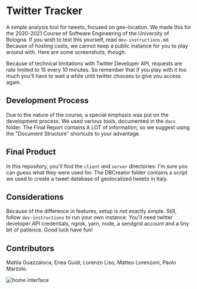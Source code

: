 # Twitter Tracker

A simple analysis tool for tweets, focused on geo-location.
We made this for the 2020-2021 Course of Software Engineering of the University of Bologna. If you wish to test this yourself, read `dev-instructions.md`.
Because of hosting costs, we cannot keep a public instance for you to play around with. Here are some screenshots, though.

Because of technical limitations with Twitter Developer API, requests are rate limited to 15 every 10 minutes. So remember that if you play with it too much you'll have to wait a while until twitter chooses to give you access again.

## Development Process

Due to the nature of the course, a special emphasis was put on the development process. We used various tools, documented in the `docs` folder. The Final Report contains A LOT of information, so we suggest using the "Document Structure" shortcuts to your advantage.

## Final Product

In this repository, you'll find the `client` and `server` directories. I'm sure you can guess what they were used for. The DBCreator folder contains a script we used to create a tweet database of geolocalized tweets in Italy.

## Considerations

Because of the difference in features, setup is not exactly simple. Still, follow `dev-instructions` to run your own instance. You'll need twitter developer API credentials, ngrok, yarn, node, a sendgrid account and a tiny bit of patience. Good luck have fun!

## Contributors

Mattia Guazzaloca, Enea Guidi, Lorenzo Liso, Matteo Lorenzoni, Paolo Marzolo.

![home interface](./docs/img/interface1.png?raw=true 'Home interface')
